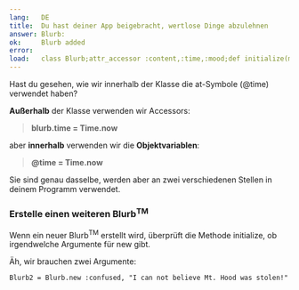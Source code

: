 ```yaml
---
lang:   DE
title:  Du hast deiner App beigebracht, wertlose Dinge abzulehnen
answer: Blurb:
ok:     Blurb added
error:  
load:   class Blurb;attr_accessor :content,:time,:mood;def initialize(mood, content="");@time=Time.now;@content=content[0..39];@mood=mood;end;end;blurb1=Blurb.new(:sick,"Today Mount Hood Was Stolen!")
---
```


Hast du gesehen, wie wir innerhalb der Klasse die at-Symbole (@time) verwendet 
haben?

__Außerhalb__ der Klasse verwenden wir Accessors:

> __blurb.time = Time.now__

aber __innerhalb__ verwenden wir die __Objektvariablen__:

> __@time = Time.now__

Sie sind genau dasselbe, werden aber an zwei verschiedenen Stellen in deinem 
Programm verwendet.

### Erstelle einen weiteren Blurb<sup>TM</sup>
Wenn ein neuer Blurb<sup>TM</sup> erstellt wird, überprüft die Methode 
initialize, ob irgendwelche Argumente für new gibt.

Äh, wir brauchen zwei Argumente:

    Blurb2 = Blurb.new :confused, "I can not believe Mt. Hood was stolen!"
